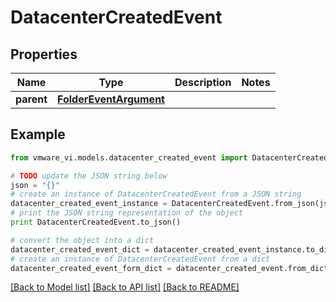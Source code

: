 # DatacenterCreatedEvent


## Properties
Name | Type | Description | Notes
------------ | ------------- | ------------- | -------------
**parent** | [**FolderEventArgument**](FolderEventArgument.md) |  | 

## Example

```python
from vmware_vi.models.datacenter_created_event import DatacenterCreatedEvent

# TODO update the JSON string below
json = "{}"
# create an instance of DatacenterCreatedEvent from a JSON string
datacenter_created_event_instance = DatacenterCreatedEvent.from_json(json)
# print the JSON string representation of the object
print DatacenterCreatedEvent.to_json()

# convert the object into a dict
datacenter_created_event_dict = datacenter_created_event_instance.to_dict()
# create an instance of DatacenterCreatedEvent from a dict
datacenter_created_event_form_dict = datacenter_created_event.from_dict(datacenter_created_event_dict)
```
[[Back to Model list]](../README.md#documentation-for-models) [[Back to API list]](../README.md#documentation-for-api-endpoints) [[Back to README]](../README.md)


